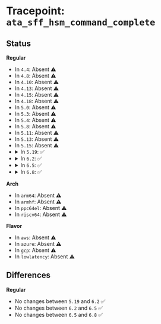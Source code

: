 # Tracepoint: <code>ata_sff_hsm_command_complete</code>

## Status
<b>Regular</b>
<ul>
<li>
In <code>4.4</code>: Absent ⚠️
</li>
<li>
In <code>4.8</code>: Absent ⚠️
</li>
<li>
In <code>4.10</code>: Absent ⚠️
</li>
<li>
In <code>4.13</code>: Absent ⚠️
</li>
<li>
In <code>4.15</code>: Absent ⚠️
</li>
<li>
In <code>4.18</code>: Absent ⚠️
</li>
<li>
In <code>5.0</code>: Absent ⚠️
</li>
<li>
In <code>5.3</code>: Absent ⚠️
</li>
<li>
In <code>5.4</code>: Absent ⚠️
</li>
<li>
In <code>5.8</code>: Absent ⚠️
</li>
<li>
In <code>5.11</code>: Absent ⚠️
</li>
<li>
In <code>5.13</code>: Absent ⚠️
</li>
<li>
In <code>5.15</code>: Absent ⚠️
</li>
<li>
<details>
<summary>In <code>5.19</code>: ✅</summary>

Event:

```c
struct trace_event_raw_ata_sff_hsm_template {
    struct trace_entry ent;
    unsigned int ata_port;
    unsigned int ata_dev;
    unsigned int tag;
    unsigned int qc_flags;
    unsigned int protocol;
    unsigned int hsm_state;
    unsigned char dev_state;
    char __data[0];
};
```
Function:

```c
void trace_event_raw_event_ata_sff_hsm_template(void *__data, struct ata_queued_cmd *qc, unsigned char status);
```
</details>
</li>
<li>
<details>
<summary>In <code>6.2</code>: ✅</summary>

Event:

```c
struct trace_event_raw_ata_sff_hsm_template {
    struct trace_entry ent;
    unsigned int ata_port;
    unsigned int ata_dev;
    unsigned int tag;
    unsigned int qc_flags;
    unsigned int protocol;
    unsigned int hsm_state;
    unsigned char dev_state;
    char __data[0];
};
```
Function:

```c
void trace_event_raw_event_ata_sff_hsm_template(void *__data, struct ata_queued_cmd *qc, unsigned char status);
```
</details>
</li>
<li>
<details>
<summary>In <code>6.5</code>: ✅</summary>

Event:

```c
struct trace_event_raw_ata_sff_hsm_template {
    struct trace_entry ent;
    unsigned int ata_port;
    unsigned int ata_dev;
    unsigned int tag;
    unsigned int qc_flags;
    unsigned int protocol;
    unsigned int hsm_state;
    unsigned char dev_state;
    char __data[0];
};
```
Function:

```c
void trace_event_raw_event_ata_sff_hsm_template(void *__data, struct ata_queued_cmd *qc, unsigned char status);
```
</details>
</li>
<li>
<details>
<summary>In <code>6.8</code>: ✅</summary>

Event:

```c
struct trace_event_raw_ata_sff_hsm_template {
    struct trace_entry ent;
    unsigned int ata_port;
    unsigned int ata_dev;
    unsigned int tag;
    unsigned int qc_flags;
    unsigned int protocol;
    unsigned int hsm_state;
    unsigned char dev_state;
    char __data[0];
};
```
Function:

```c
void trace_event_raw_event_ata_sff_hsm_template(void *__data, struct ata_queued_cmd *qc, unsigned char status);
```
</details>
</li>
</ul>
<b>Arch</b>
<ul>
<li>
In <code>arm64</code>: Absent ⚠️
</li>
<li>
In <code>armhf</code>: Absent ⚠️
</li>
<li>
In <code>ppc64el</code>: Absent ⚠️
</li>
<li>
In <code>riscv64</code>: Absent ⚠️
</li>
</ul>
<b>Flavor</b>
<ul>
<li>
In <code>aws</code>: Absent ⚠️
</li>
<li>
In <code>azure</code>: Absent ⚠️
</li>
<li>
In <code>gcp</code>: Absent ⚠️
</li>
<li>
In <code>lowlatency</code>: Absent ⚠️
</li>
</ul>

## Differences
<b>Regular</b>
<ul>
<li>
No changes between <code>5.19</code> and <code>6.2</code> ✅
</li>
<li>
No changes between <code>6.2</code> and <code>6.5</code> ✅
</li>
<li>
No changes between <code>6.5</code> and <code>6.8</code> ✅
</li>
</ul>
